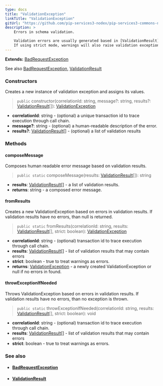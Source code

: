 ```yaml
---
type: docs
title: "ValidationException"
linkTitle: "ValidationException"
gitUrl: "https://github.com/pip-services3-nodex/pip-services3-commons-nodex"
description: >
    Errors in schema validation.

    Validation errors are usually generated based in [ValidationResult](../validation_result).
    If using strict mode, warnings will also raise validation exceptions.
---
```


**Extends:** [BadRequestException](../../errors/bad_request_exception)

See also [BadRequestException](../../errors/bad_request_exception), [ValidationResult](../validation_result)

### Constructors
Creates a new instance of validation exception and assigns its values.  

> `public` constructor(correlationId: string, message?: string, results?: [ValidationResult](../validation_result)[]): [ValidationException]()

- **correlationId**: string - (optional) a unique transaction id to trace execution through call chain.
- **message?**: string - (optional) a human-readable description of the error.
- **results?**: [ValidationResult](../validation_result)[] - (optional) a list of validation results


### Methods

#### composeMessage
Composes human readable error message based on validation results.  

> `public static` composeMessage(results: [ValidationResult](../validation_result)[]): string

- **results**: [ValidationResult](../validation_result)[] - a list of validation results.
- **returns**: string - a composed error message.


#### fromResults
Creates a new ValidationException based on errors in validation results.
If validation results have no errors, than null is returned.

> `public static` fromResults(correlationId: string, results: [ValidationResult](../validation_result)[], strict: boolean): [ValidationException]()

- **correlationId**: string - (optional) transaction id to trace execution through call chain.
- **results**: [ValidationResult](../validation_result)[] -  list of validation results that may contain errors
- **strict**: boolean - true to treat warnings as errors.
- **returns**: [ValidationException]() - a newly created ValidationException or null if no errors in found.

#### throwExceptionIfNeeded
Throws ValidationException based on errors in validation results.
If validation results have no errors, than no exception is thrown.

> `public static` throwExceptionIfNeeded(correlationId: string, results: [ValidationResult](../validation_result)[], strict: boolean): void

- **correlationId**: string - (optional) transaction id to trace execution through call chain.
- **results**: [ValidationResult](../validation_result)[] - list of validation results that may contain errors
- **strict**: boolean - true to treat warnings as errors.



### See also
- #### [BadRequestException](../../errors/bad_request_exception)
- #### [ValidationResult](../validation_result)
